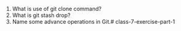 1) What is use of git clone command?
2) What is git stash drop?
3) Name some advance operations in Git.#   c l a s s - 7 - e x e r c i s e - p a r t - 1  
 